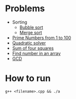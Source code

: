 # Problems

- Sorting
  - [Bubble sort](./bubble_sort.cpp)
  - [Merge sort](./merge_sort.cpp)
- [Prime Numbers from 1 to 100](./prime_1_100.cpp)
- [Quadratic solver](./quadratic_solver.cpp)
- [Sum of four squares](./sum_of_four_squares.cpp)
- [Find number in an array](./find_num_in_array.cpp)
- [GCD](./gcd.cpp)

# How to run
```shell
g++ <filename>.cpp && ./a
```
